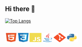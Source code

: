## Hi there 👋

[![Top Langs](https://github-readme-stats.vercel.app/api/top-langs/?username=deyweson&hide_progress=false&layout=compact)](https://github.com/deyweson/github-readme-stats)

<div style="display: inline_block" align="center"><br>
  <img align="left" alt="HTML" height="30" width="40" src="https://raw.githubusercontent.com/devicons/devicon/master/icons/html5/html5-original.svg">
  <img align="left" alt="CSS" height="30" width="40" src="https://raw.githubusercontent.com/devicons/devicon/master/icons/css3/css3-original.svg">
  <img align="left" alt="Js" height="30" width="40" src="https://raw.githubusercontent.com/devicons/devicon/master/icons/javascript/javascript-plain.svg">
  <img align="left" alt="Java" height="30" width="40" src="https://raw.githubusercontent.com/devicons/devicon/master/icons/java/java-original.svg">
  <img align="left" alt="GIT" height="30" width="40" src="https://raw.githubusercontent.com/devicons/devicon/master/icons/git/git-original.svg">
  <img align="left" alt="Python" height="30" width="40" src="https://raw.githubusercontent.com/devicons/devicon/master/icons/python/python-original.svg">
 </div>
